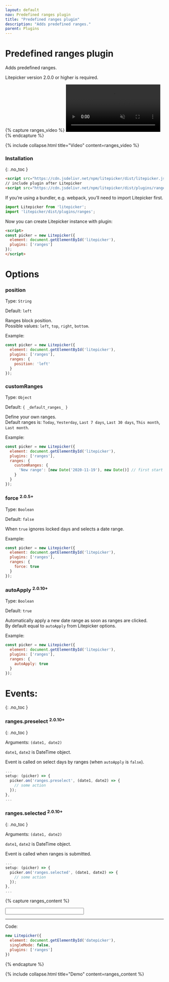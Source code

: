 ```yaml
---
layout: default
nav: Predefined ranges plugin
title: "Predefined ranges plugin"
description: "Adds predefined ranges."
parent: Plugins
---
```


# Predefined ranges plugin

Adds predefined ranges.

Litepicker version 2.0.0 or higher is required.

{% capture ranges_video %}
<video class="demo-video" autoplay="autoplay" muted loop preload="metadata">
    <source src="{{ '/assets/video/ranges.mp4' | relative_url }}" type="video/mp4">
</video>
{% endcapture %}

{% include collapse.html title="Video" content=ranges_video %}


### Installation
{: .no_toc }

```html
<script src="https://cdn.jsdelivr.net/npm/litepicker/dist/litepicker.js"></script>
// include plugin after Litepicker
<script src="https://cdn.jsdelivr.net/npm/litepicker/dist/plugins/ranges.js"></script>
```

If you’re using a bundler, e.g. webpack, you’ll need to import Litepicker first.

```ts
import Litepicker from 'litepicker';
import 'litepicker/dist/plugins/ranges';
```

Now you can create Litepicker instance with plugin:

```html
<script>
const picker = new Litepicker({ 
  element: document.getElementById('litepicker'),
  plugins: ['ranges']
});
</script>
```

# Options

### position

Type: `String`

Default: `left`

Ranges block position.  
Possible values: `left`, `top`, `right`, `bottom`.

Example: 

```js
const picker = new Litepicker({ 
  element: document.getElementById('litepicker'),
  plugins: ['ranges'],
  ranges: {
    position: 'left'
  }
});
```

### customRanges

Type: `Object`

Default: `{ _default_ranges_ }`

Define your own ranges.  
Default ranges is: `Today`, `Yesterday`, `Last 7 days`, `Last 30 days`, `This month`, `Last month`.

Example: 

```js
const picker = new Litepicker({ 
  element: document.getElementById('litepicker'),
  plugins: ['ranges'],
  ranges: {
    customRanges: {
      'New range': [new Date('2020-11-19'), new Date()] // first start date then end date.
    }
  }
});
```

### force <sup>2.0.5+</sup>

Type: `Boolean`

Default: `false`

When `true` ignores locked days and selects a date range.

Example: 

```js
const picker = new Litepicker({ 
  element: document.getElementById('litepicker'),
  plugins: ['ranges'],
  ranges: {
    force: true
  }
});
```

### autoApply <sup>2.0.10+</sup>

Type: `Boolean`

Default: `true`

Automatically apply a new date range as soon as ranges are clicked.  
By default equal to `autoApply` from Litepicker options.

Example: 

```js
const picker = new Litepicker({ 
  element: document.getElementById('litepicker'),
  plugins: ['ranges'],
  ranges: {
    autoApply: true
  }
});
```

# Events:
{: .no_toc }

### ranges.preselect <sup>2.0.10+</sup>
{: .no_toc }

Arguments: `(date1, date2)`

`date1`, `date2` is DateTime object.

Event is called on select days by ranges (when `autoApply` is `false`).

```js
...
setup: (picker) => {
  picker.on('ranges.preselect', (date1, date2) => {
    // some action
  });
},
...
```

### ranges.selected <sup>2.0.10+</sup>
{: .no_toc }

Arguments: `(date1, date2)`

`date1`, `date2` is DateTime object.

Event is called when ranges is submitted.

```js
...
setup: (picker) => {
  picker.on('ranges.selected', (date1, date2) => {
    // some action
  });
},
...
```

{% capture ranges_content %}
<div style="display:flex">
  <input id="input-ranges" class="form-control" style="width: 250px" readonly/>
</div>
<div class="demo-wrapper" data-cfg="ranges"></div>

---

Code:

```js
new Litepicker({
  element: document.getElementById('datepicker'),
  singleMode: false,
  plugins: ['ranges']
})
```
{% endcapture %}

{% include collapse.html title="Demo" content=ranges_content %}